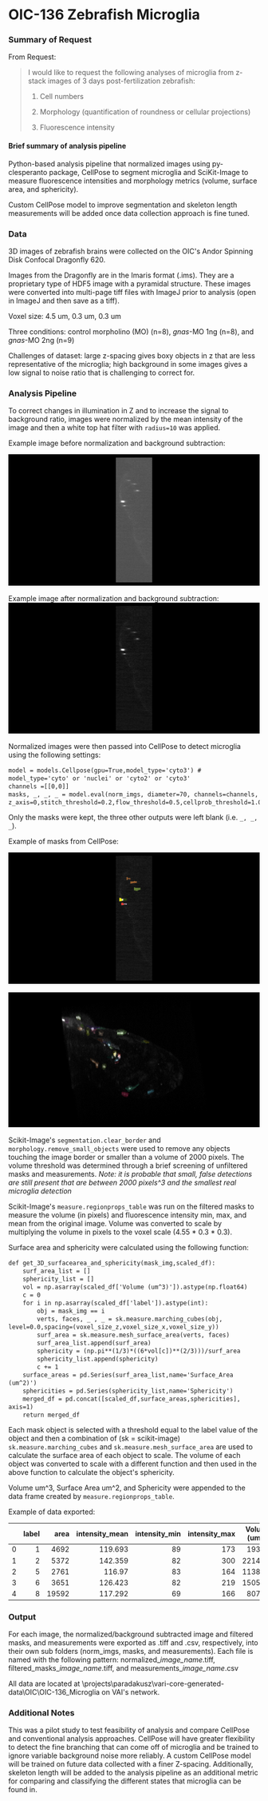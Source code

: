 # OIC-136 Zebrafish Microglia
### Summary of Request
From Request:
>I would like to request the following analyses of microglia from z-stack images of 3 days post-fertilization zebrafish:
>
> 1. Cell numbers
>
> 2. Morphology (quantification of roundness or cellular projections)
>
> 3. Fluorescence intensity

#### Brief summary of analysis pipeline
Python-based analysis pipeline that normalized images using py-clesperanto package, CellPose to segment microglia and SciKit-Image to measure fluorescence intensities and morphology metrics (volume, surface area, and sphericity). 

Custom CellPose model to improve segmentation and skeleton length measurements will be added once data collection approach is fine tuned.

### Data
3D images of zebrafish brains were collected on the OIC's Andor Spinning Disk Confocal Dragonfly 620.

Images from the Dragonfly are in the Imaris format (.ims). They are a proprietary type of HDF5 image with a pyramidal structure. These images were converted into multi-page tiff files with ImageJ prior to analysis (open in ImageJ and then save as a tiff).

Voxel size: 4.5 um, 0.3 um, 0.3 um

Three conditions: control morpholino (MO) (n=8), *gnas*-MO 1ng (n=8), and *gnas*-MO 2ng (n=9)

Challenges of dataset: large z-spacing gives boxy objects in z that are less representative of the microglia; high background in some images gives a low signal to noise ratio that is challenging to correct for.


### Analysis Pipeline

To correct changes in illumination in Z and to increase the signal to background ratio, images were normalized by the mean intensity of the image and then a white top hat filter with `radius=10` was applied.

Example image before normalization and background subtraction:

![](snapshots/gnas2ng_05_BeforeNorm_XZ.png)

Example image after normalization and background subtraction:
![](snapshots/gnas2ng_05_AfterNorm_XZ.png)

Normalized images were then passed into CellPose to detect microglia using the following settings:
```
model = models.Cellpose(gpu=True,model_type='cyto3') # model_type='cyto' or 'nuclei' or 'cyto2' or 'cyto3'
channels =[[0,0]]
masks, _, _, _ = model.eval(norm_imgs, diameter=70, channels=channels, z_axis=0,stitch_threshold=0.2,flow_threshold=0.5,cellprob_threshold=1.0)
```
Only the masks were kept, the three other outputs were left blank (i.e. `_, _, _`).

Example of masks from CellPose:

![](snapshots/gnas2ng_05_Masks_XZ.png)

![](snapshots/gnas2ng_05_Masks_3D.png)


Scikit-Image's `segmentation.clear_border` and `morphology.remove_small_objects` were used to remove any objects touching the image border or smaller than a volume of 2000 pixels. The volume threshold was determined through a brief screening of unfiltered masks and measurements. *Note: it is probable that small, false detections are still present that are between 2000 pixels^3 and the smallest real microglia detection*

Scikit-Image's `measure.regionprops_table` was run on the filtered masks to measure the volume (in pixels) and fluorescence intensity min, max, and mean from the original image. Volume was converted to scale by multiplying the volume in pixels to the voxel scale (4.55 * 0.3 * 0.3).

Surface area and sphericity were calculated using the following function:
```
def get_3D_surfacearea_and_sphericity(mask_img,scaled_df):
    surf_area_list = []
    sphericity_list = []
    vol = np.asarray(scaled_df['Volume (um^3)']).astype(np.float64)
    c = 0
    for i in np.asarray(scaled_df['label']).astype(int):
        obj = mask_img == i
        verts, faces, _ , _ = sk.measure.marching_cubes(obj, level=0.0,spacing=(voxel_size_z,voxel_size_x,voxel_size_y))
        surf_area = sk.measure.mesh_surface_area(verts, faces)
        surf_area_list.append(surf_area)
        sphericity = (np.pi**(1/3)*((6*vol[c])**(2/3)))/surf_area
        sphericity_list.append(sphericity)
        c += 1
    surface_areas = pd.Series(surf_area_list,name='Surface_Area (um^2)')
    sphericities = pd.Series(sphericity_list,name='Sphericity')
    merged_df = pd.concat([scaled_df,surface_areas,sphericities], axis=1)
    return merged_df
```
Each mask object is selected with a threshold equal to the label value of the object and then a combination of (sk = scikit-image) `sk.measure.marching_cubes` and `sk.measure.mesh_surface_area` are used to calculate the surface area of each object to scale. The volume of each object was converted to scale with a different function and then used in the above function to calculate the object's sphericity.

Volume um^3, Surface Area um^2, and Sphericity were appended to the data frame created by `measure.regionprops_table`.

Example of data exported:

|    |   label |   area |   intensity_mean |   intensity_min |   intensity_max |   Volume (um^3) |   Surface_Area (um^2) |   Sphericity |
|---:|--------:|-------:|-----------------:|----------------:|----------------:|----------------:|----------------------:|-------------:|
|  0 |       1 |   4692 |          119.693 |              89 |             173 |         1934.2  |               1825.42 |     0.411267 |
|  1 |       2 |   5372 |          142.359 |              82 |             300 |         2214.52 |               1633.39 |     0.503015 |
|  2 |       5 |   2761 |          116.97  |              83 |             164 |         1138.18 |               1208.15 |     0.436351 |
|  3 |       6 |   3651 |          126.423 |              82 |             219 |         1505.07 |               1193.5  |     0.532147 |
|  4 |       8 |  19592 |          117.292 |              69 |             166 |         8076.5  |               4817.6  |     0.404081 |

### Output

For each image, the normalized/background subtracted image and filtered masks, and measurements were exported as .tiff and .csv, respectively, into their own sub folders (norm_imgs, masks, and measurements). Each file is named with the following pattern: normalized_*image_name*.tiff, filtered_masks_*image_name*.tiff, and measurements_*image_name*.csv

All data are located at \projects\paradakusz\vari-core-generated-data\OIC\OIC-136_Microglia on VAI's network.

### Additional Notes

This was a pilot study to test feasibility of analysis and compare CellPose and conventional analysis approaches. CellPose will have greater flexibility to detect the fine branching that can come off of microglia and be trained to ignore variable background noise more reliably. A custom CellPose model will be trained on future data collected with a finer Z-spacing. Additionally, skeleton length will be added to the analysis pipeline as an additional metric for comparing and classifying the different states that microglia can be found in.
